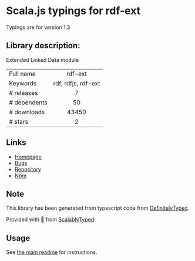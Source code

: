 
# Scala.js typings for rdf-ext

Typings are for version 1.3

## Library description:
Extended Linked Data module

|                    |                 |
| ------------------ | :-------------: |
| Full name          | rdf-ext |
| Keywords           | rdf, rdfjs, rdf-ext |
| # releases         | 7 |
| # dependents       | 50 |
| # downloads        | 43450 |
| # stars            | 2 |

## Links
- [Homepage](https://github.com/rdf-ext/rdf-ext)
- [Bugs](https://github.com/rdf-ext/rdf-ext/issues)
- [Repository](https://github.com/rdf-ext/rdf-ext)
- [Npm](https://www.npmjs.com/package/rdf-ext)
    


## Note
This library has been generated from typescript code from [DefinitelyTyped](https://definitelytyped.org).

Provided with :purple_heart: from [ScalablyTyped](https://github.com/oyvindberg/ScalablyTyped)

## Usage
See [the main readme](../../readme.md) for instructions.


